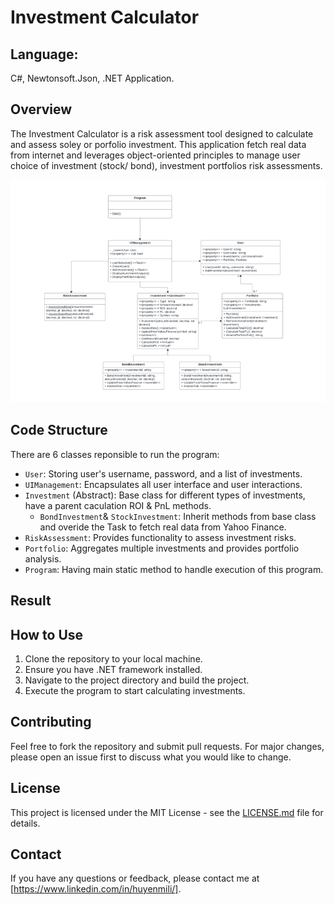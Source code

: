 # Investment Calculator

## Language:
C#, Newtonsoft.Json, .NET Application.

## Overview
The Investment Calculator is a risk assessment tool designed to calculate and assess soley or porfolio investment. This application fetch real data from internet and leverages object-oriented principles to manage user choice of investment (stock/ bond), investment portfolios risk assessments.

![UML Diagram](https://github.com/milieureka/Investment-Calculator/blob/main/UML%20Class%20diagram-Investment%20Program.png)

## Code Structure
There are 6 classes reponsible to run the program:

- `User`: Storing user's username, password, and a list of investments.
- `UIManagement`: Encapsulates all user interface and user interactions.
- `Investment` (Abstract): Base class for different types of investments, have a parent caculation ROI & PnL methods.
  - `BondInvestment`& `StockInvestment`: Inherit methods from base class and overide the Task to fetch real data from Yahoo Finance.
- `RiskAssessment`: Provides functionality to assess investment risks.
- `Portfolio`: Aggregates multiple investments and provides portfolio analysis.
- `Program`: Having main static method to handle execution of this program.

## Result


## How to Use
1. Clone the repository to your local machine.
2. Ensure you have .NET framework installed.
3. Navigate to the project directory and build the project.
4. Execute the program to start calculating investments.
## Contributing
Feel free to fork the repository and submit pull requests. For major changes, please open an issue first to discuss what you would like to change.

## License
This project is licensed under the MIT License - see the [LICENSE.md](LICENSE.md) file for details.

## Contact
If you have any questions or feedback, please contact me at [https://www.linkedin.com/in/huyenmili/].
